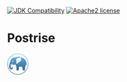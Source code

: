 [![JDK Compatibility](https://img.shields.io/badge/JDK_Compatibility-11+-blue.svg)](#)
[![Apache2 license](https://img.shields.io/badge/license-Aache2.0-blue.svg)](https://github.com/Hakky54/log-captor/blob/master/LICENSE)

# Postrise

<img src="./img/postrise.png" width=50px>
